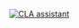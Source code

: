 <a href="https://cla-assistant.io/bulletDark/bull"><img src="https://cla-assistant.io/readme/badge/bulletDark/bull" alt="CLA assistant" /></a>
